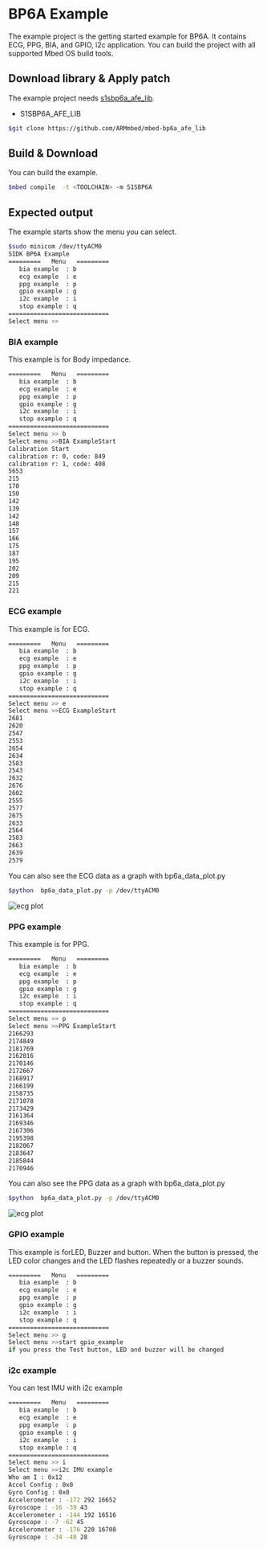 # BP6A Example

The example project is the getting started example for BP6A.
It contains ECG, PPG, BIA, and GPIO, i2c application.
You can build the project with all supported Mbed OS build tools.


## Download library & Apply patch
The example project needs [s1sbp6a_afe_lib](https://github.com/ARMmbed/mbed-bp6a_afe_lib).


*  S1SBP6A_AFE_LIB
```bash
$git clone https://github.com/ARMmbed/mbed-bp6a_afe_lib
```

## Build & Download
You can build the example.

```bash
$mbed compile  -t <TOOLCHAIN> -m S1SBP6A
```

## Expected output
The example starts show the menu you can select.

```bash
$sudo minicom /dev/ttyACM0
SIDK BP6A Example
=========   Menu   =========
   bia example  : b
   ecg example  : e
   ppg example  : p
   gpio example : g
   i2c example  : i
   stop example : q
============================
Select menu >>
```

### BIA example
This example is for Body impedance.
```bash
=========   Menu   =========
   bia example  : b
   ecg example  : e
   ppg example  : p
   gpio example : g
   i2c example  : i
   stop example : q
============================
Select menu >> b
Select menu >>BIA ExampleStart
Calibration Start
calibration r: 0, code: 849
calibration r: 1, code: 408
5653
215
170
150
142
139
142
148
157
166
175
187
195
202
209
215
221
```
### ECG example
This example is for ECG.

```bash
=========   Menu   =========
   bia example  : b
   ecg example  : e
   ppg example  : p
   gpio example : g
   i2c example  : i
   stop example : q
============================
Select menu >> e
Select menu >>ECG ExampleStart
2681
2620
2547
2553
2654
2634
2583
2543
2632
2676
2602
2555
2577
2675
2633
2564
2583
2663
2639
2579
```
You can also see the ECG data as a graph with bp6a_data_plot.py
```bash
$python  bp6a_data_plot.py -p /dev/ttyACM0
```

![ecg plot](./image/ecg_view.gif)

### PPG example
This example is for PPG.
```bash
=========   Menu   =========
   bia example  : b
   ecg example  : e
   ppg example  : p
   gpio example : g
   i2c example  : i
   stop example : q
============================
Select menu >> p
Select menu >>PPG ExampleStart
2166293
2174849
2181769
2162016
2170146
2172667
2168917
2166199
2158735
2171078
2173429
2161364
2169346
2167306
2195398
2182067
2183647
2185844
2170946
```

You can also see the PPG data as a graph with bp6a_data_plot.py

```bash
$python  bp6a_data_plot.py -p /dev/ttyACM0
```
![ecg plot](./image/ppg_view.gif)

### GPIO example
This example is forLED, Buzzer and button.
When the button is pressed, the LED color changes and the LED flashes repeatedly or a buzzer sounds.

```bash
=========   Menu   =========
   bia example  : b
   ecg example  : e
   ppg example  : p
   gpio example : g
   i2c example  : i
   stop example : q
============================
Select menu >> g
Select menu >>start gpio_example
if you press the Test button, LED and buzzer will be changed
```
### i2c example
You can test IMU with i2c example
```bash
=========   Menu   =========
   bia example  : b
   ecg example  : e
   ppg example  : p
   gpio example : g
   i2c example  : i
   stop example : q
============================
Select menu >> i
Select menu >>i2c IMU example
Who am I : 0x12
Accel Config : 0x0
Gyro Config : 0x0
Accelerometer : -172 292 16652
Gyroscope : -16 -39 43
Accelerometer : -144 192 16516
Gyroscope : -7 -62 45
Accelerometer : -176 220 16708
Gyroscope : -34 -40 28
```
